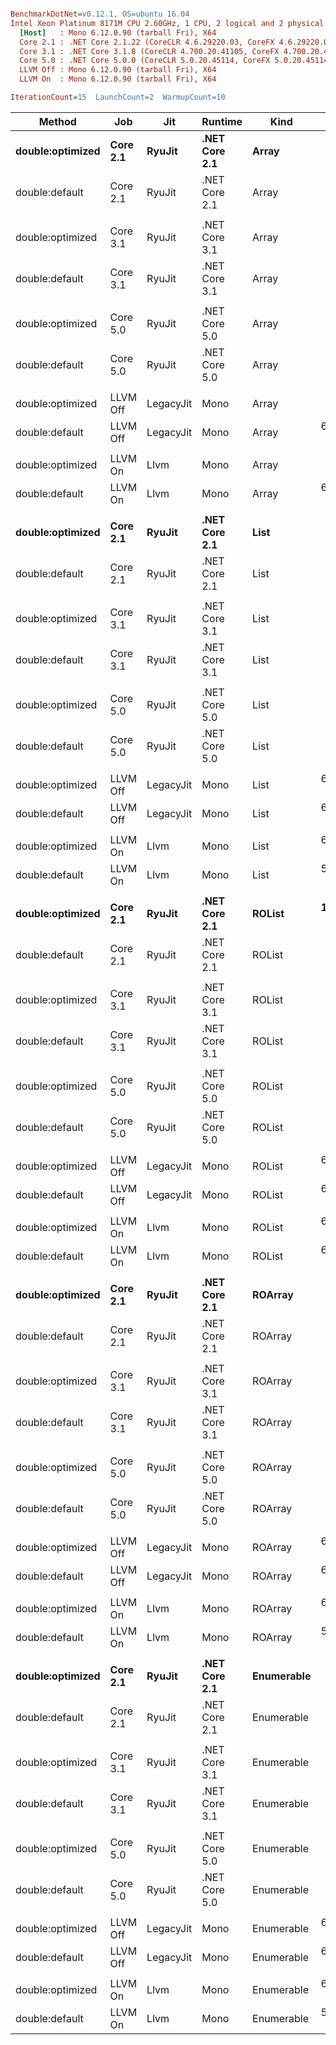``` ini

BenchmarkDotNet=v0.12.1, OS=ubuntu 16.04
Intel Xeon Platinum 8171M CPU 2.60GHz, 1 CPU, 2 logical and 2 physical cores
  [Host]   : Mono 6.12.0.90 (tarball Fri), X64 
  Core 2.1 : .NET Core 2.1.22 (CoreCLR 4.6.29220.03, CoreFX 4.6.29220.01), X64 RyuJIT
  Core 3.1 : .NET Core 3.1.8 (CoreCLR 4.700.20.41105, CoreFX 4.700.20.41903), X64 RyuJIT
  Core 5.0 : .NET Core 5.0.0 (CoreCLR 5.0.20.45114, CoreFX 5.0.20.45114), X64 RyuJIT
  LLVM Off : Mono 6.12.0.90 (tarball Fri), X64 
  LLVM On  : Mono 6.12.0.90 (tarball Fri), X64 

IterationCount=15  LaunchCount=2  WarmupCount=10  

```
|           Method |      Job |       Jit |       Runtime |       Kind |       Mean |     Error |    StdDev |     Median | Ratio | RatioSD | Rank |   Gen 0 |  Gen 1 |  Gen 2 | Allocated |
|----------------- |--------- |---------- |-------------- |----------- |-----------:|----------:|----------:|-----------:|------:|--------:|-----:|--------:|-------:|-------:|----------:|
| **double:optimized** | **Core 2.1** |    **RyuJit** | **.NET Core 2.1** |      **Array** |   **118.7 μs** |   **1.20 μs** |   **1.72 μs** |   **118.4 μs** |  **0.13** |    **0.00** |    **1** | **21.4844** | **3.6621** |      **-** |  **139032 B** |
|   double:default | Core 2.1 |    RyuJit | .NET Core 2.1 |      Array |   922.3 μs |   9.06 μs |  13.00 μs |   924.3 μs |  1.00 |    0.00 |    2 | 30.2734 | 5.8594 |      - |  203384 B |
|                  |          |           |               |            |            |           |           |            |       |         |      |         |        |        |           |
| double:optimized | Core 3.1 |    RyuJit | .NET Core 3.1 |      Array |   130.4 μs |   1.60 μs |   2.34 μs |   129.9 μs |  0.16 |    0.00 |    1 |  7.3242 | 1.4648 |      - |  138891 B |
|   double:default | Core 3.1 |    RyuJit | .NET Core 3.1 |      Array |   830.9 μs |   3.77 μs |   5.52 μs |   830.7 μs |  1.00 |    0.00 |    2 |  9.7656 | 1.9531 |      - |  194986 B |
|                  |          |           |               |            |            |           |           |            |       |         |      |         |        |        |           |
| double:optimized | Core 5.0 |    RyuJit | .NET Core 5.0 |      Array |   121.5 μs |   1.33 μs |   1.87 μs |   121.6 μs |  0.17 |    0.00 |    1 |  7.3242 | 1.4648 |      - |  138888 B |
|   double:default | Core 5.0 |    RyuJit | .NET Core 5.0 |      Array |   721.0 μs |   8.10 μs |  11.88 μs |   720.3 μs |  1.00 |    0.00 |    2 |  9.7656 | 1.9531 |      - |  194985 B |
|                  |          |           |               |            |            |           |           |            |       |         |      |         |        |        |           |
| double:optimized | LLVM Off | LegacyJit |          Mono |      Array |   456.8 μs |   3.81 μs |   5.22 μs |   457.7 μs |  0.07 |    0.00 |    1 | 22.9492 | 2.9297 | 2.9297 |         - |
|   double:default | LLVM Off | LegacyJit |          Mono |      Array | 6,584.9 μs |  70.42 μs | 103.22 μs | 6,566.7 μs |  1.00 |    0.00 |    2 | 23.4375 |      - |      - |         - |
|                  |          |           |               |            |            |           |           |            |       |         |      |         |        |        |           |
| double:optimized |  LLVM On |      Llvm |          Mono |      Array |   148.0 μs |   5.60 μs |   8.21 μs |   147.2 μs |  0.02 |    0.00 |    1 |       - |      - |      - |         - |
|   double:default |  LLVM On |      Llvm |          Mono |      Array | 6,015.4 μs | 109.40 μs | 160.35 μs | 6,046.2 μs |  1.00 |    0.00 |    2 |       - |      - |      - |         - |
|                  |          |           |               |            |            |           |           |            |       |         |      |         |        |        |           |
| **double:optimized** | **Core 2.1** |    **RyuJit** | **.NET Core 2.1** |       **List** |   **975.7 μs** |  **13.80 μs** |  **19.79 μs** |   **976.1 μs** |  **1.24** |    **0.03** |    **2** | **30.2734** | **5.8594** |      **-** |  **203672 B** |
|   double:default | Core 2.1 |    RyuJit | .NET Core 2.1 |       List |   788.0 μs |   7.25 μs |  10.85 μs |   786.9 μs |  1.00 |    0.00 |    1 | 30.2734 | 4.8828 |      - |  203544 B |
|                  |          |           |               |            |            |           |           |            |       |         |      |         |        |        |           |
| double:optimized | Core 3.1 |    RyuJit | .NET Core 3.1 |       List |   880.4 μs |   7.92 μs |  11.35 μs |   882.6 μs |  1.24 |    0.02 |    2 |  9.7656 | 1.9531 |      - |  195257 B |
|   double:default | Core 3.1 |    RyuJit | .NET Core 3.1 |       List |   707.0 μs |   6.74 μs |  10.08 μs |   709.3 μs |  1.00 |    0.00 |    1 |  9.7656 | 1.9531 |      - |  195136 B |
|                  |          |           |               |            |            |           |           |            |       |         |      |         |        |        |           |
| double:optimized | Core 5.0 |    RyuJit | .NET Core 5.0 |       List |   668.7 μs |   5.97 μs |   8.93 μs |   667.5 μs |  1.09 |    0.02 |    2 |  9.7656 | 1.9531 |      - |  195255 B |
|   double:default | Core 5.0 |    RyuJit | .NET Core 5.0 |       List |   614.7 μs |   5.53 μs |   8.28 μs |   615.8 μs |  1.00 |    0.00 |    1 |  9.7656 | 1.9531 |      - |  195136 B |
|                  |          |           |               |            |            |           |           |            |       |         |      |         |        |        |           |
| double:optimized | LLVM Off | LegacyJit |          Mono |       List | 6,653.4 μs |  54.10 μs |  77.59 μs | 6,649.5 μs |  1.05 |    0.02 |    2 | 23.4375 |      - |      - |         - |
|   double:default | LLVM Off | LegacyJit |          Mono |       List | 6,339.0 μs |  51.08 μs |  76.45 μs | 6,341.6 μs |  1.00 |    0.00 |    1 | 23.4375 |      - |      - |         - |
|                  |          |           |               |            |            |           |           |            |       |         |      |         |        |        |           |
| double:optimized |  LLVM On |      Llvm |          Mono |       List | 6,147.0 μs | 156.26 μs | 219.05 μs | 6,159.3 μs |  1.07 |    0.06 |    2 |       - |      - |      - |         - |
|   double:default |  LLVM On |      Llvm |          Mono |       List | 5,778.9 μs | 168.28 μs | 246.66 μs | 5,772.0 μs |  1.00 |    0.00 |    1 |       - |      - |      - |         - |
|                  |          |           |               |            |            |           |           |            |       |         |      |         |        |        |           |
| **double:optimized** | **Core 2.1** |    **RyuJit** | **.NET Core 2.1** |     **ROList** | **1,054.8 μs** |   **9.29 μs** |  **13.61 μs** | **1,057.4 μs** |  **1.25** |    **0.03** |    **2** | **27.3438** | **3.9063** |      **-** |  **204312 B** |
|   double:default | Core 2.1 |    RyuJit | .NET Core 2.1 |     ROList |   844.1 μs |  10.02 μs |  14.68 μs |   842.2 μs |  1.00 |    0.00 |    1 | 30.2734 | 5.8594 |      - |  204184 B |
|                  |          |           |               |            |            |           |           |            |       |         |      |         |        |        |           |
| double:optimized | Core 3.1 |    RyuJit | .NET Core 3.1 |     ROList |   940.7 μs |  12.03 μs |  17.64 μs |   939.8 μs |  1.22 |    0.02 |    2 |  9.7656 | 1.9531 |      - |  195888 B |
|   double:default | Core 3.1 |    RyuJit | .NET Core 3.1 |     ROList |   770.4 μs |   5.30 μs |   7.60 μs |   770.3 μs |  1.00 |    0.00 |    1 |  9.7656 | 1.9531 |      - |  195785 B |
|                  |          |           |               |            |            |           |           |            |       |         |      |         |        |        |           |
| double:optimized | Core 5.0 |    RyuJit | .NET Core 5.0 |     ROList |   724.7 μs |   4.07 μs |   6.10 μs |   724.5 μs |  1.04 |    0.01 |    2 |  9.7656 | 1.9531 |      - |  195896 B |
|   double:default | Core 5.0 |    RyuJit | .NET Core 5.0 |     ROList |   694.2 μs |   4.86 μs |   7.13 μs |   695.7 μs |  1.00 |    0.00 |    1 |  9.7656 | 1.9531 |      - |  195783 B |
|                  |          |           |               |            |            |           |           |            |       |         |      |         |        |        |           |
| double:optimized | LLVM Off | LegacyJit |          Mono |     ROList | 6,821.9 μs |  66.74 μs |  99.90 μs | 6,824.1 μs |  1.07 |    0.02 |    2 | 23.4375 |      - |      - |         - |
|   double:default | LLVM Off | LegacyJit |          Mono |     ROList | 6,370.2 μs |  42.16 μs |  63.10 μs | 6,378.2 μs |  1.00 |    0.00 |    1 | 23.4375 |      - |      - |         - |
|                  |          |           |               |            |            |           |           |            |       |         |      |         |        |        |           |
| double:optimized |  LLVM On |      Llvm |          Mono |     ROList | 6,239.6 μs | 157.07 μs | 225.27 μs | 6,230.5 μs |  1.01 |    0.06 |    1 |       - |      - |      - |         - |
|   double:default |  LLVM On |      Llvm |          Mono |     ROList | 6,204.5 μs | 238.83 μs | 326.91 μs | 6,239.7 μs |  1.00 |    0.00 |    1 |       - |      - |      - |         - |
|                  |          |           |               |            |            |           |           |            |       |         |      |         |        |        |           |
| **double:optimized** | **Core 2.1** |    **RyuJit** | **.NET Core 2.1** |    **ROArray** |   **972.5 μs** |   **8.34 μs** |  **12.23 μs** |   **973.9 μs** |  **1.24** |    **0.03** |    **2** | **27.3438** | **3.9063** |      **-** |  **203512 B** |
|   double:default | Core 2.1 |    RyuJit | .NET Core 2.1 |    ROArray |   784.8 μs |   8.57 μs |  12.57 μs |   781.5 μs |  1.00 |    0.00 |    1 | 30.2734 | 5.8594 |      - |  203384 B |
|                  |          |           |               |            |            |           |           |            |       |         |      |         |        |        |           |
| double:optimized | Core 3.1 |    RyuJit | .NET Core 3.1 |    ROArray |   858.8 μs |   6.19 μs |   9.26 μs |   860.9 μs |  1.23 |    0.03 |    2 |  9.7656 | 1.9531 |      - |  195088 B |
|   double:default | Core 3.1 |    RyuJit | .NET Core 3.1 |    ROArray |   697.0 μs |   8.81 μs |  13.18 μs |   698.4 μs |  1.00 |    0.00 |    1 |  9.7656 | 1.9531 |      - |  194976 B |
|                  |          |           |               |            |            |           |           |            |       |         |      |         |        |        |           |
| double:optimized | Core 5.0 |    RyuJit | .NET Core 5.0 |    ROArray |   653.8 μs |   5.55 μs |   8.31 μs |   654.7 μs |  1.07 |    0.02 |    2 |  9.7656 | 1.9531 |      - |  195096 B |
|   double:default | Core 5.0 |    RyuJit | .NET Core 5.0 |    ROArray |   609.3 μs |   4.37 μs |   6.55 μs |   610.4 μs |  1.00 |    0.00 |    1 |  9.7656 | 1.9531 |      - |  194977 B |
|                  |          |           |               |            |            |           |           |            |       |         |      |         |        |        |           |
| double:optimized | LLVM Off | LegacyJit |          Mono |    ROArray | 6,600.7 μs |  88.22 μs | 129.31 μs | 6,652.4 μs |  1.04 |    0.02 |    2 | 23.4375 |      - |      - |         - |
|   double:default | LLVM Off | LegacyJit |          Mono |    ROArray | 6,324.7 μs |  52.23 μs |  78.18 μs | 6,311.6 μs |  1.00 |    0.00 |    1 | 23.4375 |      - |      - |         - |
|                  |          |           |               |            |            |           |           |            |       |         |      |         |        |        |           |
| double:optimized |  LLVM On |      Llvm |          Mono |    ROArray | 6,188.7 μs | 140.39 μs | 196.81 μs | 6,183.3 μs |  1.07 |    0.05 |    2 |       - |      - |      - |         - |
|   double:default |  LLVM On |      Llvm |          Mono |    ROArray | 5,788.3 μs | 160.85 μs | 240.75 μs | 5,779.7 μs |  1.00 |    0.00 |    1 |       - |      - |      - |         - |
|                  |          |           |               |            |            |           |           |            |       |         |      |         |        |        |           |
| **double:optimized** | **Core 2.1** |    **RyuJit** | **.NET Core 2.1** | **Enumerable** |   **977.3 μs** |   **9.23 μs** |  **13.23 μs** |   **978.6 μs** |  **1.22** |    **0.02** |    **2** | **27.3438** | **5.8594** |      **-** |  **204632 B** |
|   double:default | Core 2.1 |    RyuJit | .NET Core 2.1 | Enumerable |   799.5 μs |   6.47 μs |   9.68 μs |   800.0 μs |  1.00 |    0.00 |    1 | 30.2734 | 5.8594 |      - |  204504 B |
|                  |          |           |               |            |            |           |           |            |       |         |      |         |        |        |           |
| double:optimized | Core 3.1 |    RyuJit | .NET Core 3.1 | Enumerable |   871.8 μs |   6.05 μs |   9.05 μs |   872.4 μs |  1.24 |    0.02 |    2 |  9.7656 | 1.9531 |      - |  196208 B |
|   double:default | Core 3.1 |    RyuJit | .NET Core 3.1 | Enumerable |   705.2 μs |   5.71 μs |   8.54 μs |   704.3 μs |  1.00 |    0.00 |    1 |  9.7656 | 1.9531 |      - |  196105 B |
|                  |          |           |               |            |            |           |           |            |       |         |      |         |        |        |           |
| double:optimized | Core 5.0 |    RyuJit | .NET Core 5.0 | Enumerable |   667.1 μs |   3.88 μs |   5.81 μs |   667.8 μs |  1.08 |    0.02 |    2 |  9.7656 | 1.9531 |      - |  196215 B |
|   double:default | Core 5.0 |    RyuJit | .NET Core 5.0 | Enumerable |   616.0 μs |   4.98 μs |   7.31 μs |   615.9 μs |  1.00 |    0.00 |    1 |  9.7656 | 1.9531 |      - |  196096 B |
|                  |          |           |               |            |            |           |           |            |       |         |      |         |        |        |           |
| double:optimized | LLVM Off | LegacyJit |          Mono | Enumerable | 6,816.1 μs |  51.09 μs |  74.88 μs | 6,831.2 μs |  1.04 |    0.05 |    2 | 23.4375 |      - |      - |         - |
|   double:default | LLVM Off | LegacyJit |          Mono | Enumerable | 6,569.9 μs | 168.46 μs | 246.92 μs | 6,720.4 μs |  1.00 |    0.00 |    1 | 23.4375 |      - |      - |         - |
|                  |          |           |               |            |            |           |           |            |       |         |      |         |        |        |           |
| double:optimized |  LLVM On |      Llvm |          Mono | Enumerable | 6,166.2 μs | 127.92 μs | 191.46 μs | 6,232.8 μs |  1.07 |    0.05 |    2 |       - |      - |      - |         - |
|   double:default |  LLVM On |      Llvm |          Mono | Enumerable | 5,784.6 μs | 154.04 μs | 225.79 μs | 5,781.3 μs |  1.00 |    0.00 |    1 |       - |      - |      - |         - |
